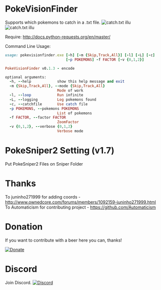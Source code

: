 # PokeVisionFinder

Supports which pokemons to catch in a .txt file.
![catch.txt illu](http://puu.sh/qlvFQ/1e072d06d4.png)
![catch.txt illu](http://puu.sh/qlvJy/d21350db3f.png)



Require: http://docs.python-requests.org/en/master/

Command Line Usage:

```ruby
usage: pokevisionfinder.exe [-h] [-m {Skip,Track,All}] [-l] [-L] [-c]
                            [-p POKEMONS] -f FACTOR [-v {0,1,2}]

PokeVisionFinder v0.1.3 - encode

optional arguments:
  -h, --help            show this help message and exit
  -m {Skip,Track,All}, --mode {Skip,Track,All}
                        Mode of work
  -l, --loop            Run infinite
  -L, --logging         Log pokemons found
  -c, --catchfile       Use catch file
  -p POKEMONS, --pokemons POKEMONS
                        List of pokemons
  -f FACTOR, --factor FACTOR
                        ZoomFactor
  -v {0,1,2}, --verbose {0,1,2}
                        Verbose mode
```


# PokeSniper2 Setting (v1.7)

Put PokeSniper2 Files on Sniper Folder

# Thanks

To juninho271999 for adding coords - http://www.ownedcore.com/forums/members/1092159-juninho271999.html
To Automaticism for contributing project - https://github.com/Automaticism

# Donation

If you want to contribute with a beer here you can, thanks!

[![Donate](https://img.shields.io/badge/Donate-PayPal-green.svg)](https://www.paypal.com/cgi-bin/webscr?cmd=_s-xclick&hosted_button_id=JSE6WU28B8XFW)

# Discord
Join Discord.
[![Discord](http://i.imgur.com/NhrW4Mx.png)](https://discord.gg/7vqKs3S)
